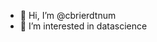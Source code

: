 - 👋 Hi, I’m @cbrierdtnum
- 👀 I’m interested in datascience

<!---
cbrierdtnum/cbrierdtnum is a ✨ special ✨ repository because its `README.md` (this file) appears on your GitHub profile.
You can click the Preview link to take a look at your changes.
--->
